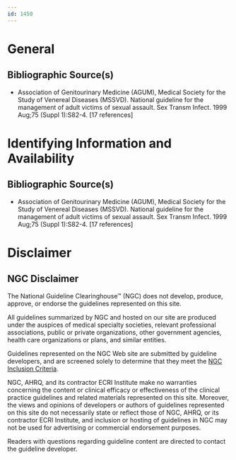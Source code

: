 ```yaml
---
id: 1450
---
```


# General

## Bibliographic Source(s)

- Association of Genitourinary Medicine (AGUM), Medical Society for the Study of Venereal Diseases (MSSVD). National guideline for the management of adult victims of sexual assault. Sex Transm Infect. 1999 Aug;75 (Suppl 1):S82-4. [17 references]

# Identifying Information and Availability

## Bibliographic Source(s)

- Association of Genitourinary Medicine (AGUM), Medical Society for the Study of Venereal Diseases (MSSVD). National guideline for the management of adult victims of sexual assault. Sex Transm Infect. 1999 Aug;75 (Suppl 1):S82-4. [17 references]

# Disclaimer

## NGC Disclaimer

The National Guideline Clearinghouse™ (NGC) does not develop, produce, approve, or endorse the guidelines represented on this site.

All guidelines summarized by NGC and hosted on our site are produced under the auspices of medical specialty societies, relevant professional associations, public or private organizations, other government agencies, health care organizations or plans, and similar entities.

Guidelines represented on the NGC Web site are submitted by guideline developers, and are screened solely to determine that they meet the [NGC Inclusion Criteria](/help-and-about/summaries/inclusion-criteria).

NGC, AHRQ, and its contractor ECRI Institute make no warranties concerning the content or clinical efficacy or effectiveness of the clinical practice guidelines and related materials represented on this site. Moreover, the views and opinions of developers or authors of guidelines represented on this site do not necessarily state or reflect those of NGC, AHRQ, or its contractor ECRI Institute, and inclusion or hosting of guidelines in NGC may not be used for advertising or commercial endorsement purposes.

Readers with questions regarding guideline content are directed to contact the guideline developer.

